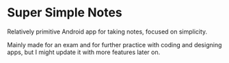 # Super Simple Notes

Relatively primitive Android app for taking notes, focused on simplicity.

Mainly made for an exam and for further practice with coding and designing apps, but I might update it with more features later on.
